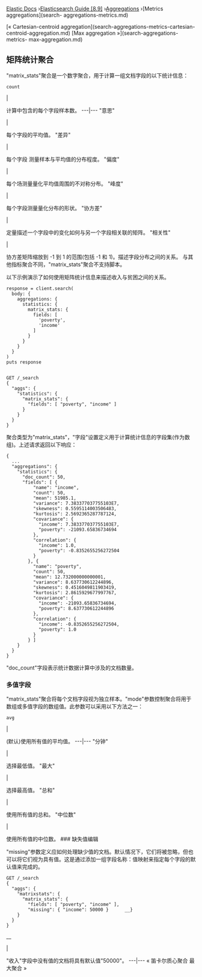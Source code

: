 

[Elastic Docs](/guide/) ›[Elasticsearch Guide [8.9]](index.md)
›[Aggregations](search-aggregations.md) ›[Metrics aggregations](search-
aggregations-metrics.md)

[« Cartesian-centroid aggregation](search-aggregations-metrics-cartesian-
centroid-aggregation.md) [Max aggregation »](search-aggregations-metrics-
max-aggregation.md)

## 矩阵统计聚合

"matrix_stats"聚合是一个数字聚合，用于计算一组文档字段的以下统计信息：

`count`

|

计算中包含的每个字段样本数。   ---|--- "意思"

|

每个字段的平均值。   "差异"

|

每个字段 测量样本与平均值的分布程度。   "偏度"

|

每个场测量量化平均值周围的不对称分布。   "峰度"

|

每个字段测量量化分布的形状。   "协方差"

|

定量描述一个字段中的变化如何与另一个字段相关联的矩阵。   "相关性"

|

协方差矩阵缩放到 -1 到 1 的范围(包括 -1 和 1)。描述字段分布之间的关系。   与其他指标聚合不同，"matrix_stats"聚合不支持脚本。

以下示例演示了如何使用矩阵统计信息来描述收入与贫困之间的关系。

    
    
    response = client.search(
      body: {
        aggregations: {
          statistics: {
            matrix_stats: {
              fields: [
                'poverty',
                'income'
              ]
            }
          }
        }
      }
    )
    puts response
    
    
    GET /_search
    {
      "aggs": {
        "statistics": {
          "matrix_stats": {
            "fields": [ "poverty", "income" ]
          }
        }
      }
    }

聚合类型为"matrix_stats"，"字段"设置定义用于计算统计信息的字段集(作为数组)。上述请求返回以下响应：

    
    
    {
      ...
      "aggregations": {
        "statistics": {
          "doc_count": 50,
          "fields": [ {
              "name": "income",
              "count": 50,
              "mean": 51985.1,
              "variance": 7.383377037755103E7,
              "skewness": 0.5595114003506483,
              "kurtosis": 2.5692365287787124,
              "covariance": {
                "income": 7.383377037755103E7,
                "poverty": -21093.65836734694
              },
              "correlation": {
                "income": 1.0,
                "poverty": -0.8352655256272504
              }
            }, {
              "name": "poverty",
              "count": 50,
              "mean": 12.732000000000001,
              "variance": 8.637730612244896,
              "skewness": 0.4516049811903419,
              "kurtosis": 2.8615929677997767,
              "covariance": {
                "income": -21093.65836734694,
                "poverty": 8.637730612244896
              },
              "correlation": {
                "income": -0.8352655256272504,
                "poverty": 1.0
              }
            } ]
        }
      }
    }

"doc_count"字段表示统计数据计算中涉及的文档数量。

### 多值字段

"matrix_stats"聚合将每个文档字段视为独立样本。"mode"参数控制聚合将用于数组或多值字段的数组值。此参数可以采用以下方法之一：

`avg`

|

(默认)使用所有值的平均值。   ---|--- "分钟"

|

选择最低值。   "最大"

|

选择最高值。   "总和"

|

使用所有值的总和。   "中位数"

|

使用所有值的中位数。   ### 缺失值编辑

"missing"参数定义应如何处理缺少值的文档。默认情况下，它们将被忽略，但也可以将它们视为具有值。这是通过添加一组字段名称：值映射来指定每个字段的默认值来完成的。

    
    
    GET /_search
    {
      "aggs": {
        "matrixstats": {
          "matrix_stats": {
            "fields": [ "poverty", "income" ],
            "missing": { "income": 50000 }      __}
        }
      }
    }

__

|

"收入"字段中没有值的文档将具有默认值"50000"。   ---|--- « 笛卡尔质心聚合 最大聚合 »